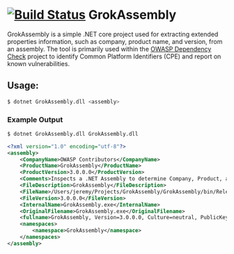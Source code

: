 [![Build Status](https://travis-ci.org/jeremylong/GrokAssembly.svg?branch=master)](https://travis-ci.org/jeremylong/GrokAssembly)
GrokAssembly
============

GrokAssembly is a simple .NET core project used for extracting extended properties
information, such as company, product name, and version, from an assembly. The tool
is primarily used within the [OWASP Dependency Check][dependencycheck] project to
identify Common Platform Identifiers (CPE) and report on known vulnerabilities.

Usage:
------

```bash
$ dotnet GrokAssembly.dll <assembly>
```

### Example Output
```bash
$ dotnet GrokAssembly.dll GrokAssembly.dll
```
```xml
<?xml version="1.0" encoding="utf-8"?>
<assembly>
    <CompanyName>OWASP Contributors</CompanyName>
    <ProductName>GrokAssembly</ProductName>
    <ProductVersion>3.0.0.0</ProductVersion>
    <Comments>Inspects a .NET Assembly to determine Company, Product, and Version information</Comments>
    <FileDescription>GrokAssembly</FileDescription>
    <FileName>/Users/jeremy/Projects/GrokAssembly/GrokAssembly/bin/Release/netcoreapp2.0/GrokAssembly.dll</FileName>
    <FileVersion>3.0.0.0</FileVersion>
    <InternalName>GrokAssembly.exe</InternalName>
    <OriginalFilename>GrokAssembly.exe</OriginalFilename>
    <fullname>GrokAssembly, Version=3.0.0.0, Culture=neutral, PublicKeyToken=null</fullname>
    <namespaces>
        <namespace>GrokAssembly</namespace>
    </namespaces>
</assembly>
```

[dependencycheck]: https://github.com/jeremylong/DependencyCheck
